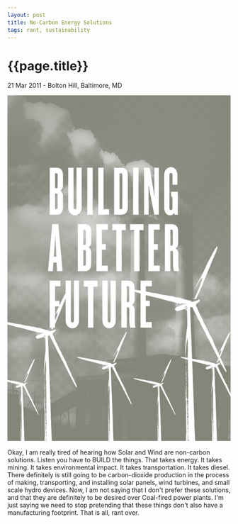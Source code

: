 ```yaml
---
layout: post
title: No-Carbon Energy Solutions
tags: rant, sustainability
---
```


{{page.title}}
==============

<p class="meta">21 Mar 2011 - Bolton Hill, Baltimore, MD</p>

![](/img/BABF.jpg)

Okay, I am really tired of hearing how Solar and Wind are non-carbon solutions. Listen you have to BUILD the things. That takes energy. It takes mining. It takes environmental impact. It takes transportation. It takes diesel. There definitely is still going to be carbon-dioxide production in the process of making, transporting, and installing solar panels, wind turbines, and small scale hydro devices. Now, I am not saying that I don't prefer these solutions, and that they are definitely to be desired over Coal-fired power plants. I'm just saying we need to stop pretending that these things don't also have a manufacturing footprint. That is all, rant over.